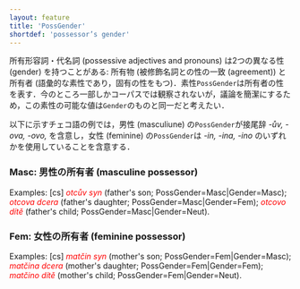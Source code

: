 ```yaml
---
layout: feature
title: 'PossGender'
shortdef: 'possessor’s gender'
---
```


所有形容詞・代名詞 (possessive adjectives and pronouns) は2つの異なる性 (gender) を持つことがある: 所有物 (被修飾名詞との性の一致 (agreement)) と所有者 (語彙的な素性であり，固有の性をもつ)．素性`PossGender`は所有者の性を表す．今のところ一部しかコーパスでは観察されないが，議論を簡潔にするため，この素性の可能な値は`Gender`のものと同一だと考えたい．

以下に示すチェコ語の例では，男性 (masculiune) の`PossGender`が接尾辞 <I>-</I><I>ův, -ova, -ovo,</I> を含意し，女性 (feminine) の`PossGender`は
 <I>-</I><I>in, -ina, -ino</I> のいずれかを使用していることを含意する．

### Masc: 男性の所有者 (masculine possessor)

Examples:
[cs]
<span style='color: red'><I>otcův
syn</I></span>
(father's
son; PossGender=Masc|Gender=Masc);
<span style='color: red'><I>otcova
dcera</I></span>
(father's
daughter; PossGender=Masc|Gender=Fem);
<span style='color: red'><I>otcovo
dítě</I></span>
(father's
child; PossGender=Masc|Gender=Neut).

### Fem: 女性の所有者 (feminine possessor)

Examples:
[cs]
<span style='color: red'><I>m</I></span><span style='color: red'><I>atčin
syn</I></span>
(mother's
son; PossGender=Fem|Gender=Masc);
<span style='color: red'><I>matčina
dcera</I></span>
(mother's
daughter; PossGender=Fem|Gender=Fem);
<span style='color: red'><I>matčino
dítě</I></span>
(mother's
child; PossGender=Fem|Gender=Neut).
